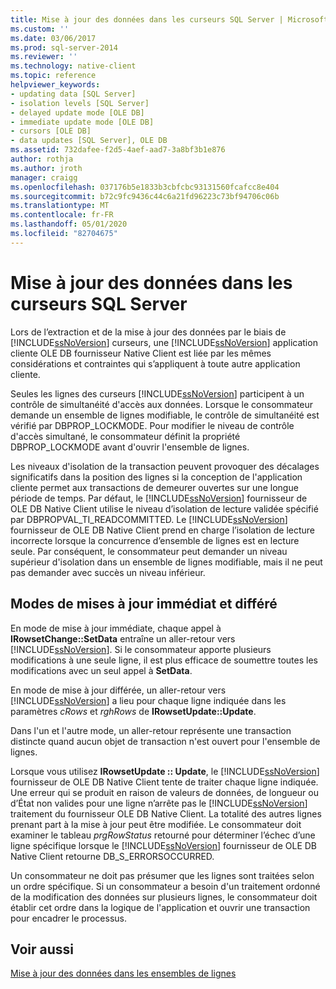 ```yaml
---
title: Mise à jour des données dans les curseurs SQL Server | Microsoft Docs
ms.custom: ''
ms.date: 03/06/2017
ms.prod: sql-server-2014
ms.reviewer: ''
ms.technology: native-client
ms.topic: reference
helpviewer_keywords:
- updating data [SQL Server]
- isolation levels [SQL Server]
- delayed update mode [OLE DB]
- immediate update mode [OLE DB]
- cursors [OLE DB]
- data updates [SQL Server], OLE DB
ms.assetid: 732dafee-f2d5-4aef-aad7-3a8bf3b1e876
author: rothja
ms.author: jroth
manager: craigg
ms.openlocfilehash: 037176b5e1833b3cbfcbc93131560fcafcc8e404
ms.sourcegitcommit: b72c9fc9436c44c6a21fd96223c73bf94706c06b
ms.translationtype: MT
ms.contentlocale: fr-FR
ms.lasthandoff: 05/01/2020
ms.locfileid: "82704675"
---
```

# <a name="updating-data-in-sql-server-cursors"></a>Mise à jour des données dans les curseurs SQL Server
  Lors de l’extraction et de la mise à jour des données par le biais de [!INCLUDE[ssNoVersion](../../includes/ssnoversion-md.md)] curseurs, une [!INCLUDE[ssNoVersion](../../includes/ssnoversion-md.md)] application cliente OLE DB fournisseur Native Client est liée par les mêmes considérations et contraintes qui s’appliquent à toute autre application cliente.  
  
 Seules les lignes des curseurs [!INCLUDE[ssNoVersion](../../includes/ssnoversion-md.md)] participent à un contrôle de simultanéité d'accès aux données. Lorsque le consommateur demande un ensemble de lignes modifiable, le contrôle de simultanéité est vérifié par DBPROP_LOCKMODE. Pour modifier le niveau de contrôle d'accès simultané, le consommateur définit la propriété DBPROP_LOCKMODE avant d'ouvrir l'ensemble de lignes.  
  
 Les niveaux d'isolation de la transaction peuvent provoquer des décalages significatifs dans la position des lignes si la conception de l'application cliente permet aux transactions de demeurer ouvertes sur une longue période de temps. Par défaut, le [!INCLUDE[ssNoVersion](../../includes/ssnoversion-md.md)] fournisseur de OLE DB Native Client utilise le niveau d’isolation de lecture validée spécifié par DBPROPVAL_TI_READCOMMITTED. Le [!INCLUDE[ssNoVersion](../../includes/ssnoversion-md.md)] fournisseur de OLE DB Native Client prend en charge l’isolation de lecture incorrecte lorsque la concurrence d’ensemble de lignes est en lecture seule. Par conséquent, le consommateur peut demander un niveau supérieur d'isolation dans un ensemble de lignes modifiable, mais il ne peut pas demander avec succès un niveau inférieur.  
  
## <a name="immediate-and-delayed-update-modes"></a>Modes de mises à jour immédiat et différé  
 En mode de mise à jour immédiate, chaque appel à **IRowsetChange::SetData** entraîne un aller-retour vers [!INCLUDE[ssNoVersion](../../includes/ssnoversion-md.md)]. Si le consommateur apporte plusieurs modifications à une seule ligne, il est plus efficace de soumettre toutes les modifications avec un seul appel à **SetData**.  
  
 En mode de mise à jour différée, un aller-retour vers [!INCLUDE[ssNoVersion](../../includes/ssnoversion-md.md)] a lieu pour chaque ligne indiquée dans les paramètres *cRows* et *rghRows* de **IRowsetUpdate::Update**.  
  
 Dans l'un et l'autre mode, un aller-retour représente une transaction distincte quand aucun objet de transaction n'est ouvert pour l'ensemble de lignes.  
  
 Lorsque vous utilisez **IRowsetUpdate :: Update**, le [!INCLUDE[ssNoVersion](../../includes/ssnoversion-md.md)] fournisseur de OLE DB Native Client tente de traiter chaque ligne indiquée. Une erreur qui se produit en raison de valeurs de données, de longueur ou d’État non valides pour une ligne n’arrête pas le [!INCLUDE[ssNoVersion](../../includes/ssnoversion-md.md)] traitement du fournisseur OLE DB Native Client. La totalité des autres lignes prenant part à la mise à jour peut être modifiée. Le consommateur doit examiner le tableau *prgRowStatus* retourné pour déterminer l’échec d’une ligne spécifique lorsque le [!INCLUDE[ssNoVersion](../../includes/ssnoversion-md.md)] fournisseur de OLE DB Native Client retourne DB_S_ERRORSOCCURRED.  
  
 Un consommateur ne doit pas présumer que les lignes sont traitées selon un ordre spécifique. Si un consommateur a besoin d'un traitement ordonné de la modification des données sur plusieurs lignes, le consommateur doit établir cet ordre dans la logique de l'application et ouvrir une transaction pour encadrer le processus.  
  
## <a name="see-also"></a>Voir aussi  
 [Mise à jour des données dans les ensembles de lignes](updating-data-in-rowsets.md)  
  
  
